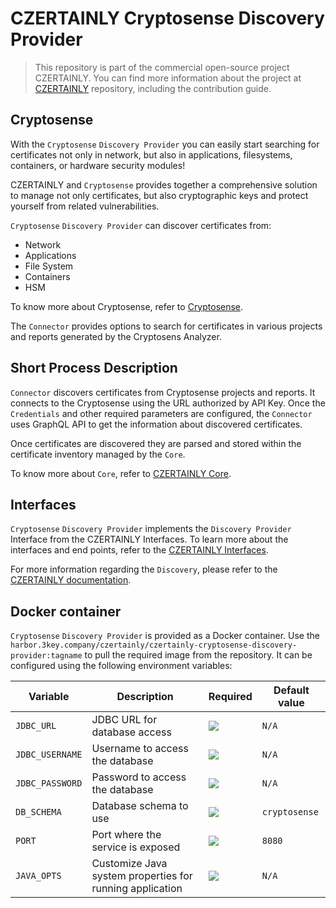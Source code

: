 # CZERTAINLY Cryptosense Discovery Provider

> This repository is part of the commercial open-source project CZERTAINLY.
> You can find more information about the project at [CZERTAINLY](https://github.com/3KeyCompany/CZERTAINLY) repository, including the contribution guide.

## Cryptosense

With the `Cryptosense` `Discovery Provider` you can easily start searching for certificates not only in network, but also in applications, filesystems, containers, or hardware security modules!

CZERTAINLY and `Cryptosense` provides together a comprehensive solution to manage not only certificates, but also cryptographic keys and protect yourself from related vulnerabilities.

`Cryptosense` `Discovery Provider` can discover certificates from:
- Network
- Applications
- File System
- Containers
- HSM

To know more about Cryptosense, refer to [Cryptosense](https://cryptosense.com).

The `Connector` provides options to search for certificates in various projects and reports generated by the Cryptosens Analyzer.

## Short Process Description

`Connector` discovers certificates from Cryptosense projects and reports. It connects to the Cryptosense using the URL authorized by API Key. Once the `Credentials` and other required parameters are configured, the `Connector` uses GraphQL API to get the information about discovered certificates.

Once certificates are discovered they are parsed and stored within the certificate inventory managed by the `Core`.

To know more about `Core`, refer to [CZERTAINLY Core](https://github.com/3KeyCompany/CZERTAINLY-Core).

## Interfaces

`Cryptosense` `Discovery Provider` implements the `Discovery Provider` Interface from the CZERTAINLY Interfaces. To learn more about the interfaces and end points, refer to the [CZERTAINLY Interfaces](https://github.com/3KeyCompany/CZERTAINLY-Interfaces).

For more information regarding the `Discovery`, please refer to the [CZERTAINLY documentation](https://docs.czertainly.com).

## Docker container

`Cryptosense` `Discovery Provider` is provided as a Docker container. Use the `harbor.3key.company/czertainly/czertainly-cryptosense-discovery-provider:tagname` to pull the required image from the repository. It can be configured using the following environment variables:

| Variable        | Description                                              | Required                                           | Default value |
|-----------------|----------------------------------------------------------|----------------------------------------------------|---------------|
| `JDBC_URL`      | JDBC URL for database access                             | ![](https://img.shields.io/badge/-YES-success.svg) | `N/A`         |
| `JDBC_USERNAME` | Username to access the database                          | ![](https://img.shields.io/badge/-YES-success.svg) | `N/A`         |
| `JDBC_PASSWORD` | Password to access the database                          | ![](https://img.shields.io/badge/-YES-success.svg) | `N/A`         |
| `DB_SCHEMA`     | Database schema to use                                   | ![](https://img.shields.io/badge/-NO-red.svg)      | `cryptosense` |
| `PORT`          | Port where the service is exposed                        | ![](https://img.shields.io/badge/-NO-red.svg)      | `8080`        |
| `JAVA_OPTS`     | Customize Java system properties for running application | ![](https://img.shields.io/badge/-NO-red.svg)      | `N/A`         |